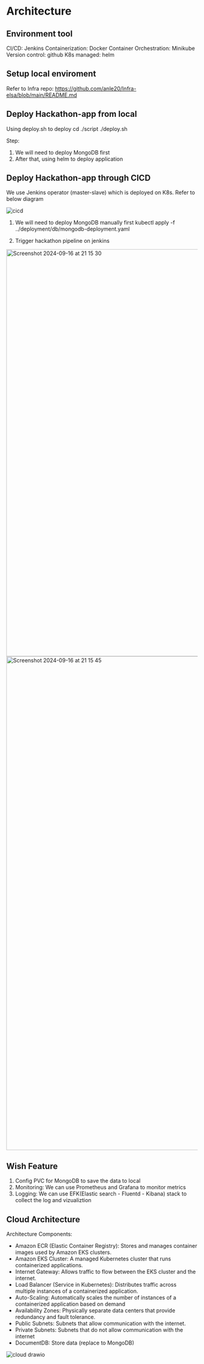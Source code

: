 # Architecture

## Environment tool
CI/CD: Jenkins 
Containerization: Docker
Container Orchestration: Minikube
Version control: github
K8s managed: helm

## Setup local enviroment
Refer to Infra repo:
https://github.com/anle20/Infra-elsa/blob/main/README.md

## Deploy Hackathon-app from local
Using deploy.sh to deploy
cd ./script
./deploy.sh

Step:
1. We will need to deploy MongoDB first
2. After that, using helm to deploy application

## Deploy Hackathon-app through CICD
We use Jenkins operator (master-slave) which is deployed on K8s. Refer to below diagram

![cicd](https://github.com/user-attachments/assets/afb1e671-f407-44ec-91e5-9f0bed532b7b)

1. We will need to deploy MongoDB manually first
kubectl apply -f ../deployment/db/mongodb-deployment.yaml

2. Trigger hackathon pipeline on jenkins
<img width="1070" alt="Screenshot 2024-09-16 at 21 15 30" src="https://github.com/user-attachments/assets/24c2b4f3-d3ee-4da0-8b08-d2d9903cdc4e">
<img width="1298" alt="Screenshot 2024-09-16 at 21 15 45" src="https://github.com/user-attachments/assets/be2a163b-e0bd-4960-886f-8a18dd016130">

## Wish Feature
1. Config PVC for MongoDB to save the data to local
2. Monitoring:
We can use Prometheus and Grafana to monitor metrics
3. Logging:
We can use EFK(Elastic search - Fluentd - Kibana) stack to collect the log and vizualiztion

## Cloud Architecture

Architecture Components:
- Amazon ECR (Elastic Container Registry): Stores and manages container images used by Amazon EKS clusters.
- Amazon EKS Cluster: A managed Kubernetes cluster that runs containerized applications.
- Internet Gateway: Allows traffic to flow between the EKS cluster and the internet.
- Load Balancer (Service in Kubernetes): Distributes traffic across multiple instances of a containerized application.
- Auto-Scaling: Automatically scales the number of instances of a containerized application based on demand
- Availability Zones: Physically separate data centers that provide redundancy and fault tolerance.
- Public Subnets: Subnets that allow communication with the internet.
- Private Subnets: Subnets that do not allow communication with the internet
- DocumentDB: Store data (replace to MongoDB)

![cloud drawio](https://github.com/user-attachments/assets/fe4afa5b-dadf-4974-be0a-d274ed67bbae)















